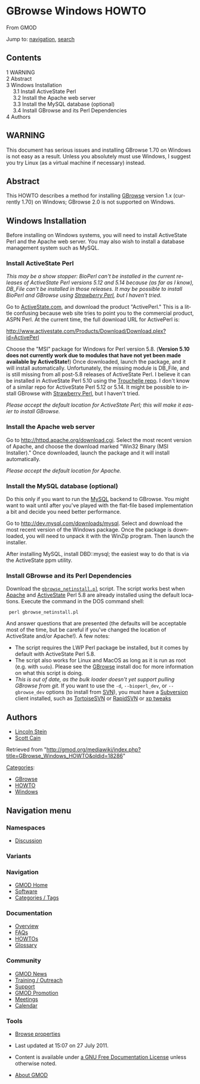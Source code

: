 <div id="mw-page-base" class="noprint">

</div>

<div id="mw-head-base" class="noprint">

</div>

<div id="content" class="mw-body" role="main">

<span id="top"></span>

<div id="mw-js-message" style="display:none;">

</div>



# <span dir="auto">GBrowse Windows HOWTO</span>

<div id="bodyContent">

<div id="siteSub">

From GMOD

</div>

<div id="contentSub">

</div>

<div id="jump-to-nav" class="mw-jump">

Jump to: [navigation](#mw-navigation), [search](#p-search)

</div>

<div id="mw-content-text" class="mw-content-ltr" lang="en" dir="ltr">

<div id="toc" class="toc">

<div id="toctitle">

## Contents

</div>

- [<span class="tocnumber">1</span>
  <span class="toctext">WARNING</span>](#WARNING)
- [<span class="tocnumber">2</span>
  <span class="toctext">Abstract</span>](#Abstract)
- [<span class="tocnumber">3</span> <span class="toctext">Windows
  Installation</span>](#Windows_Installation)
  - [<span class="tocnumber">3.1</span> <span class="toctext">Install
    ActiveState Perl</span>](#Install_ActiveState_Perl)
  - [<span class="tocnumber">3.2</span> <span class="toctext">Install
    the Apache web server</span>](#Install_the_Apache_web_server)
  - [<span class="tocnumber">3.3</span> <span class="toctext">Install
    the MySQL database
    (optional)</span>](#Install_the_MySQL_database_.28optional.29)
  - [<span class="tocnumber">3.4</span> <span class="toctext">Install
    GBrowse and its Perl
    Dependencies</span>](#Install_GBrowse_and_its_Perl_Dependencies)
- [<span class="tocnumber">4</span>
  <span class="toctext">Authors</span>](#Authors)

</div>

## <span id="WARNING" class="mw-headline">WARNING</span>

This document has serious issues and installing GBrowse 1.70 on Windows
is not easy as a result. Unless you absolutely must use Windows, I
suggest you try Linux (as a virtual machine if necessary) instead.

## <span id="Abstract" class="mw-headline">Abstract</span>

This HOWTO describes a method for installing
[GBrowse](GBrowse.1 "GBrowse") version 1.x (currently 1.70) on Windows;
GBrowse 2.0 is not supported on Windows.

## <span id="Windows_Installation" class="mw-headline">Windows Installation</span>

Before installing on Windows systems, you will need to install
ActiveState Perl and the Apache web server. You may also wish to install
a database management system such as MySQL.

### <span id="Install_ActiveState_Perl" class="mw-headline">Install ActiveState Perl</span>

*This may be a show stopper: BioPerl can't be installed in the current
releases of ActiveState Perl versions 5.12 and 5.14 because (as far as I
know), DB_File can't be installed in those releases. It may be possible
to install BioPerl and GBrowse using
<a href="http://strawberryperl.com/" class="external text"
rel="nofollow">Strawberry Perl</a>, but I haven't tried.*

Go to <a href="http://www.activestate.com" class="external text"
rel="nofollow">ActiveState.com</a>, and download the product
"ActivePerl." This is a little confusing because web site tries to point
you to the commercial product, ASPN Perl. At the current time, the full
download URL for ActivePerl is:

<a
href="http://www.activestate.com/Products/Download/Download.plex?id=ActivePerl"
class="external free"
rel="nofollow">http://www.activestate.com/Products/Download/Download.plex?id=ActivePerl</a>

Choose the "MSI" package for Windows for Perl version 5.8. (**Version
5.10 does not currently work due to modules that have not yet been made
available by ActiveState!**) Once downloaded, launch the package, and it
will install automatically. Unfortunately, the missing module is
DB_File, and is still missing from all post-5.8 releases of ActiveState
Perl. I believe it can be installed in ActiveState Perl 5.10 using the
<a href="http://trouchelle.com/perl/ppmrepview.pl" class="external text"
rel="nofollow">Trouchelle repo</a>. I don't know of a similar repo for
ActiveState Perl 5.12 or 5.14. It might be possible to install GBrowse
with <a href="http://strawberryperl.com/" class="external text"
rel="nofollow">Strawberry Perl</a>, but I haven't tried.

*Please accept the default location for ActiveState Perl; this will make
it easier to install GBrowse.*

### <span id="Install_the_Apache_web_server" class="mw-headline">Install the Apache web server</span>

Go to
<a href="http://httpd.apache.org/download.cgi" class="external free"
rel="nofollow">http://httpd.apache.org/download.cgi</a>. Select the most
recent version of Apache, and choose the download marked "Win32 Binary
(MSI Installer)." Once downloaded, launch the package and it will
install automatically.

*Please accept the default location for Apache.*

### <span id="Install_the_MySQL_database_.28optional.29" class="mw-headline">Install the MySQL database (optional)</span>

Do this only if you want to run the [MySQL](MySQL "MySQL") backend to
GBrowse. You might want to wait until after you've played with the
flat-file based implementation a bit and decide you need better
performance.

Go to
<a href="http://dev.mysql.com/downloads/mysql" class="external free"
rel="nofollow">http://dev.mysql.com/downloads/mysql</a>. Select and
download the most recent version of the Windows package. Once the
package is downloaded, you will need to unpack it with the WinZip
program. Then launch the installer.

After installing MySQL, install DBD::mysql; the easiest way to do that
is via the ActiveState ppm utility.

### <span id="Install_GBrowse_and_its_Perl_Dependencies" class="mw-headline">Install GBrowse and its Perl Dependencies</span>

Download the <a
href="https://raw.github.com/GMOD/GBrowse/master/bin/gbrowse_netinstall.pl"
class="external text"
rel="nofollow"><code>gbrowse_netinstall.pl</code></a> script. The script
works best when <a href="http://apache.org" class="external text"
rel="nofollow">Apache</a> and
<a href="http://www.activestate.com" class="external text"
rel="nofollow">ActiveState</a> Perl 5.8 are already installed using the
default locations. Execute the command in the DOS command shell:

     perl gbrowse_netinstall.pl

And answer questions that are presented (the defaults will be acceptable
most of the time, but be careful if you've changed the location of
ActiveState and/or Apache!). A few notes:

- The script requires the LWP Perl package be installed, but it comes by
  default with ActiveState Perl 5.8.
- The script also works for Linux and MacOS as long as it is run as root
  (e.g. with `sudo`). Please see the [GBrowse](GBrowse.1 "GBrowse")
  install doc for more information on what this script is doing.
- *This is out of date, as the bulk loader doesn't yet support pulling
  GBrowse from git.* If you want to use the `-d`, `--bioperl_dev`, or
  `--gbrowse_dev` options (to install from
  <a href="SVN" class="mw-redirect" title="SVN">SVN</a>), you must have
  a <a href="Subversion" class="mw-redirect"
  title="Subversion">Subversion</a> client installed, such as
  <a href="http://tortoisesvn.tigris.org/" class="external text"
  rel="nofollow">TortoiseSVN</a> or
  <a href="http://rapidsvn.tigris.org/" class="external text"
  rel="nofollow">RapidSVN</a> or
  <a href="http://www.xptweaks.net/" class="external text"
  rel="nofollow">xp tweaks</a>

## <span id="Authors" class="mw-headline">Authors</span>

- [Lincoln Stein](User:Lstein "User:Lstein")
- [Scott Cain](User:Scott "User:Scott")

</div>

<div class="printfooter">

Retrieved from
"<http://gmod.org/mediawiki/index.php?title=GBrowse_Windows_HOWTO&oldid=18286>"

</div>

<div id="catlinks" class="catlinks">

<div id="mw-normal-catlinks" class="mw-normal-catlinks">

[Categories](Special:Categories "Special:Categories"):

- [GBrowse](Category:GBrowse "Category:GBrowse")
- [HOWTO](Category:HOWTO "Category:HOWTO")
- [Windows](Category:Windows "Category:Windows")

</div>

</div>

<div class="visualClear">

</div>

</div>

</div>

<div id="mw-navigation">

## Navigation menu

<div id="mw-head">



<div id="left-navigation">

<div id="p-namespaces" class="vectorTabs" role="navigation"
aria-labelledby="p-namespaces-label">

### Namespaces


- <span id="ca-talk"><a
  href="http://gmod.org/mediawiki/index.php?title=Talk:GBrowse_Windows_HOWTO&amp;action=edit&amp;redlink=1"
  accesskey="t"
  title="Discussion about the content page [t]">Discussion</a></span>

</div>

<div id="p-variants" class="vectorMenu emptyPortlet" role="navigation"
aria-labelledby="p-variants-label">

### 

### Variants[](#)

<div class="menu">

</div>

</div>

</div>





</div>

</div>

</div>

<div id="mw-panel">

<div id="p-logo" role="banner">

<a href="Main_Page"
style="background-image: url(../images/GMOD-cogs.png);"
title="Visit the main page"></a>

</div>

<div id="p-Navigation" class="portal" role="navigation"
aria-labelledby="p-Navigation-label">

### Navigation

<div class="body">

- <span id="n-GMOD-Home">[GMOD Home](Main_Page)</span>
- <span id="n-Software">[Software](GMOD_Components)</span>
- <span id="n-Categories-.2F-Tags">[Categories /
  Tags](Categories)</span>

</div>

</div>

<div id="p-Documentation" class="portal" role="navigation"
aria-labelledby="p-Documentation-label">

### Documentation

<div class="body">

- <span id="n-Overview">[Overview](Overview)</span>
- <span id="n-FAQs">[FAQs](Category:FAQ)</span>
- <span id="n-HOWTOs">[HOWTOs](Category:HOWTO)</span>
- <span id="n-Glossary">[Glossary](Glossary)</span>

</div>

</div>

<div id="p-Community" class="portal" role="navigation"
aria-labelledby="p-Community-label">

### Community

<div class="body">

- <span id="n-GMOD-News">[GMOD News](GMOD_News)</span>
- <span id="n-Training-.2F-Outreach">[Training /
  Outreach](Training_and_Outreach)</span>
- <span id="n-Support">[Support](Support)</span>
- <span id="n-GMOD-Promotion">[GMOD Promotion](GMOD_Promotion)</span>
- <span id="n-Meetings">[Meetings](Meetings)</span>
- <span id="n-Calendar">[Calendar](Calendar)</span>

</div>

</div>

<div id="p-tb" class="portal" role="navigation"
aria-labelledby="p-tb-label">

### Tools

<div class="body">


- <span id="t-smwbrowselink"><a href="Special:Browse/GBrowse_Windows_HOWTO" rel="smw-browse">Browse
  properties</a></span>


</div>

</div>

</div>

</div>

<div id="footer" role="contentinfo">

- <span id="footer-info-lastmod">Last updated at 15:07 on 27 July
  2011.</span>
<!-- - <span id="footer-info-viewcount">111,780 page views.</span> -->
- <span id="footer-info-copyright">Content is available under
  <a href="http://www.gnu.org/licenses/fdl-1.3.html" class="external"
  rel="nofollow">a GNU Free Documentation License</a> unless otherwise
  noted.</span>

<!-- -->

- <span id="footer-places-about">[About
  GMOD](GMOD:About "GMOD:About")</span>

<!-- -->






</div>

